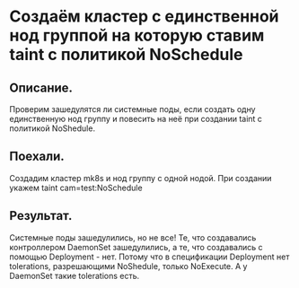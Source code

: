 # Создаём кластер с единственной нод группой на которую ставим taint с политикой NoSchedule

## Описание.
Проверим зашедулятся ли системные поды, если создать одну единственную нод группу и повесить на неё при создании taint с политикой NoShedule.

## Поехали.
Создадим кластер mk8s и нод группу с одной нодой. При создании укажем taint cam=test:NoSchedule

## Результат.
Системные поды зашедулились, но не все!
Те, что создавались контроллером DaemonSet зашедулились, а те, что создавались с помощью Deployment - нет.
Потому что в спецификации Deployment нет tolerations, разрешающими NoShedule, только NoExecute.
А у DaemonSet такие tolerations есть.

